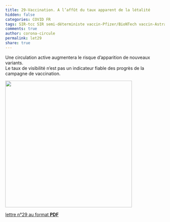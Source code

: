 ```yaml
---
title: 29-Vaccination. A l’affût du taux apparent de la létalité
hidden: false
categories: COVID FR
tags: SIR-tcc SIR semi-déterministe vaccin-Pfizer/BioNTech vaccin-Astra/Zeneka Israël France USA Emirats Royaume-Unis Age variant-Anglais variant-Brésilien variant-Sud-Africain variant-alpha variant-beta varaint-gamma
comments: true
author: corona-circule
permalink: let29
share: true
---
```


<link rel="stylesheet" href="../assets/css/style.css">

Une circulation active augmentera le risque d’apparition de nouveaux variants.<br/>
Le taux de visibilité n’est pas un indicateur fiable des progrès de la campagne de vaccination.<br/>


<img src='/lettres/images/img-29.png' width='400px'/>

[lettre n°29 au format __PDF__](/lettres/resources/pdf/lettre-29.pdf)
